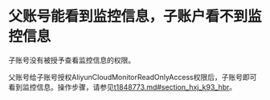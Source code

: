 # 父账号能看到监控信息，子账户看不到监控信息

子账号没有被授予查看监控信息的权限。

父账号给子账号授权AliyunCloudMonitorReadOnlyAccess权限后，子账号即可看到监控信息。操作步骤，请参见[t1848773.md\#section\_hxj\_k93\_hbr](/cn.zh-CN/权限控制/RAM主子账号授权.md)。

